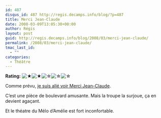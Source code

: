 ```yaml
---
id: 487
disqus_id: 487 http://regis.decamps.info/blog/?p=487
title: Merci Jean-Claude
date: 2008-03-09T13:05:30+00:00
author: Régis
layout: post
guid: http://regis.decamps.info/blog/2008/03/merci-jean-claude/
permalink: /2008/03/merci-jean-claude/
tmac_last_id:
  - ""
categories:
  - Théâtre
---
```

**Rating:** ![&#9733;](/blog/wp-content/plugins/xavins-review-ratings/default/star.png "2/5")![&#9733;](/blog/wp-content/plugins/xavins-review-ratings/default/star.png "2/5")![&#9734;](/blog/wp-content/plugins/xavins-review-ratings/default/blank_star.png "2/5")![&#9734;](/blog/wp-content/plugins/xavins-review-ratings/default/blank_star.png "2/5")![&#9734;](/blog/wp-content/plugins/xavins-review-ratings/default/blank_star.png "2/5") 

Comme prévu, [je suis allé voir Merci Jean-Claude](http://regis.jaiku.com/presence/28394654).

C’est une pièce de boulevard amusante. Mais la troupe la surjoue, ça en devient agaçant.

Et le théatre du Mélo d’Amélie est fort inconfortable.
